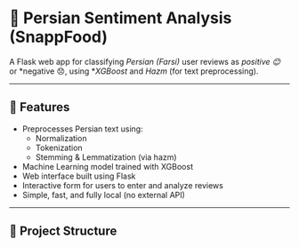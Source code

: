 # 🧠 Persian Sentiment Analysis (SnappFood)

A Flask web app for classifying *Persian (Farsi)* user reviews as *positive 😊* or *negative 😞, using **XGBoost* and *Hazm* (for text preprocessing).

---

## 🚀 Features
- Preprocesses Persian text using:
  - Normalization  
  - Tokenization  
  - Stemming & Lemmatization (via hazm)
- Machine Learning model trained with XGBoost
- Web interface built using Flask
- Interactive form for users to enter and analyze reviews
- Simple, fast, and fully local (no external API)

---

## 🧩 Project Structure
